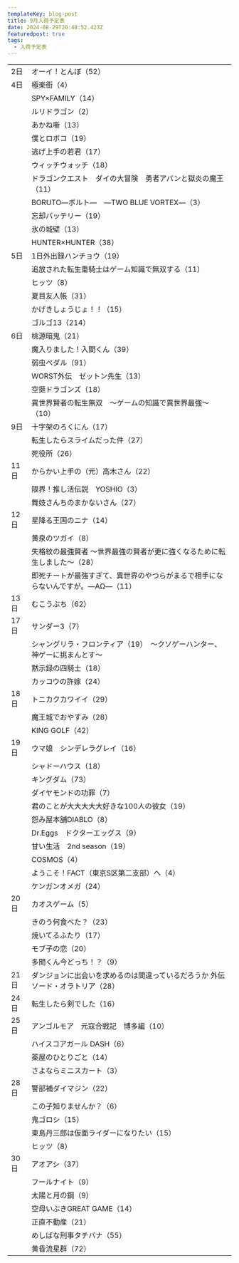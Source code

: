 ```yaml
---
templateKey: blog-post
title: 9月入荷予定表
date: 2024-08-29T20:48:52.423Z
featuredpost: true
tags:
  - 入荷予定表
---
```



<!--\[if !mso]>
<style>
v\:* {behavior:url(#default#VML);}
o\:* {behavior:url(#default#VML);}
x\:* {behavior:url(#default#VML);}
.shape {behavior:url(#default#VML);}
</style>
<!\[endif]-->

|                        |                                             |
| ---------------------- | ------------------------------------------- |
| <!--StartFragment-->2日 | オーイ！とんぼ（52）                                 |
| 4日                     | 極楽街（4）                                      |
| 　                      | SPY×FAMILY（14）                              |
| 　                      | ルリドラゴン（2）                                   |
| 　                      | あかね噺（13）                                    |
| 　                      | 僕とロボコ（19）                                   |
| 　                      | 逃げ上手の若君（17）                                 |
| 　                      | ウィッチウォッチ（18）                                |
| 　                      | ドラゴンクエスト　ダイの大冒険　勇者アバンと獄炎の魔王（11）             |
| 　                      | BORUTO―ボルト―　―TWO BLUE VORTEX―（3）            |
| 　                      | 忘却バッテリー（19）                                 |
| 　                      | 氷の城壁（13）                                    |
| 　                      | HUNTER×HUNTER（38）                           |
| 5日                     | 1日外出録ハンチョウ（19）                              |
| 　                      | 追放された転生重騎士はゲーム知識で無双する（11）                   |
| 　                      | ヒッツ（8）                                      |
| 　                      | 夏目友人帳（31）                                   |
| 　                      | かげきしょうじょ！！（15）                              |
| 　                      | ゴルゴ13（214）                                  |
| 6日                     | 桃源暗鬼（21）                                    |
| 　                      | 魔入りました！入間くん（39）                             |
| 　                      | 弱虫ペダル（91）                                   |
| 　                      | WORST外伝　ゼットン先生（13）                          |
| 　                      | 空挺ドラゴンズ（18）                                 |
| 　                      | 異世界賢者の転生無双　～ゲームの知識で異世界最強～（10）               |
| 9日                     | 十字架のろくにん（17）                                |
| 　                      | 転生したらスライムだった件（27）                           |
| 　                      | 死役所（26）                                     |
| 11日                    | からかい上手の（元）高木さん（22）                          |
| 　                      | 限界！推し活伝説　YOSHIO（3）                          |
| 　                      | 舞妓さんちのまかないさん（27）                            |
| 12日                    | 星降る王国のニナ（14）                                |
| 　                      | 黄泉のツガイ（8）                                   |
| 　                      | 失格紋の最強賢者 ～世界最強の賢者が更に強くなるために転生しました～（28）      |
| 　                      | 即死チートが最強すぎて、異世界のやつらがまるで相手にならないんですが。―ΑΩ―（11） |
| 13日                    | むこうぶち（62）                                   |
| 17日                    | サンダー3（7）                                    |
| 　                      | シャングリラ・フロンティア（19）　～クソゲーハンター、神ゲーに挑まんとす～      |
| 　                      | 黙示録の四騎士（18）                                 |
| 　                      | カッコウの許嫁（24）                                 |
| 18日                    | トニカクカワイイ（29）                                |
| 　                      | 魔王城でおやすみ（28）                                |
| 　                      | KING GOLF（42）                               |
| 19日                    | ウマ娘　シンデレラグレイ（16）                            |
| 　                      | シャドーハウス（18）                                 |
| 　                      | キングダム（73）                                   |
| 　                      | ダイヤモンドの功罪（7）                                |
| 　                      | 君のことが大大大大大好きな100人の彼女（19）                    |
| 　                      | 怨み屋本舗DIABLO（8）                              |
| 　                      | Dr.Eggs　ドクターエッグス（9）                         |
| 　                      | 甘い生活　2nd season（19）                         |
| 　                      | COSMOS（4）                                   |
| 　                      | ようこそ！FACT（東京S区第二支部）へ（4）                     |
| 　                      | ケンガンオメガ（24）                                 |
| 20日                    | カオスゲーム（5）                                   |
| 　                      | きのう何食べた？（23）                                |
| 　                      | 焼いてるふたり（17）                                 |
| 　                      | モブ子の恋（20）                                   |
| 　                      | 多聞くん今どっち！？（9）                               |
| 21日                    | ダンジョンに出会いを求めるのは間違っているだろうか 外伝　ソード・オラトリア（28）  |
| 24日                    | 転生したら剣でした（16）                               |
| 25日                    | アンゴルモア　元寇合戦記　博多編（10）                        |
| 　                      | ハイスコアガール DASH（6）                            |
| 　                      | 薬屋のひとりごと（14）                                |
| 　                      | さよならミニスカート（3）                               |
| 28日                    | 警部補ダイマジン（22）                                |
| 　                      | この子知りませんか？（6）                               |
| 　                      | 鬼ゴロシ（15）                                    |
| 　                      | 東島丹三郎は仮面ライダーになりたい（15）                       |
| 　                      | ヒッツ（8）                                      |
| 30日                    | アオアシ（37）                                    |
| 　                      | フールナイト（9）                                   |
| 　                      | 太陽と月の鋼（9）                                   |
| 　                      | 空母いぶきGREAT GAME（14）                         |
| 　                      | 正直不動産（21）                                   |
| 　                      | めしばな刑事タチバナ（55）                              |
| 　                      | 黄昏流星群（72）<!--EndFragment-->                 |